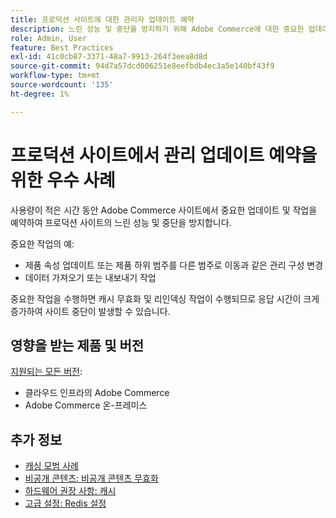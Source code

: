 ```yaml
---
title: 프로덕션 사이트에 대한 관리자 업데이트 예약
description: 느린 성능 및 중단을 방지하기 위해 Adobe Commerce에 대한 중요한 업데이트를 예약하는 모범 사례에 대해 알아봅니다.
role: Admin, User
feature: Best Practices
exl-id: 41c0cb87-3371-48a7-9913-264f3eea8d8d
source-git-commit: 94d7a57dcd006251e8eefbdb4ec3a5e140bf43f9
workflow-type: tm+mt
source-wordcount: '135'
ht-degree: 1%

---
```


# 프로덕션 사이트에서 관리 업데이트 예약을 위한 우수 사례

사용량이 적은 시간 동안 Adobe Commerce 사이트에서 중요한 업데이트 및 작업을 예약하여 프로덕션 사이트의 느린 성능 및 중단을 방지합니다.

중요한 작업의 예:

- 제품 속성 업데이트 또는 제품 하위 범주를 다른 범주로 이동과 같은 관리 구성 변경
- 데이터 가져오기 또는 내보내기 작업

중요한 작업을 수행하면 캐시 무효화 및 리인덱싱 작업이 수행되므로 응답 시간이 크게 증가하여 사이트 중단이 발생할 수 있습니다.

## 영향을 받는 제품 및 버전

[지원되는 모든 버전](../../../release/versions.md):

- 클라우드 인프라의 Adobe Commerce
- Adobe Commerce 온-프레미스

## 추가 정보

- [캐싱 모범 사례](https://docs.magento.com/user-guide/system/cache-management.html#best-practices-for-caching)
- [비공개 콘텐츠: 비공개 콘텐츠 무효화](https://developer.adobe.com/commerce/php/development/cache/page/private-content/#invalidate-private-content)
- [하드웨어 권장 사항: 캐시](../../../performance/hardware.md#caches)
- [고급 설정: Redis 설정](../../../performance/advanced-setup.md#set-up-redis)
